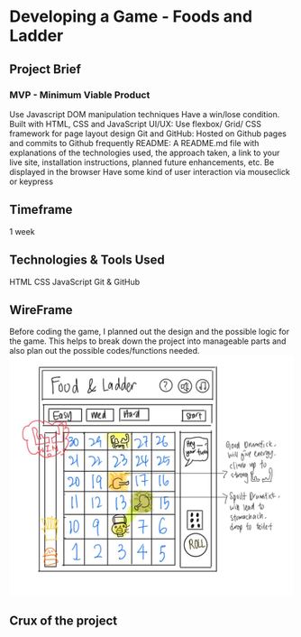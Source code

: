 # Developing a Game - Foods and Ladder

## Project Brief

### MVP - Minimum Viable Product

Use Javascript DOM manipulation techniques
Have a win/lose condition.
Built with HTML, CSS and JavaScript
UI/UX: Use flexbox/ Grid/ CSS framework for page layout design
Git and GitHub: Hosted on Github pages and commits to Github frequently
README: A README.md file with explanations of the technologies used, the approach taken, a link to your live site, installation instructions, planned future enhancements, etc.
Be displayed in the browser
Have some kind of user interaction via mouseclick or keypress

## Timeframe

1 week

## Technologies & Tools Used

HTML
CSS
JavaScript
Git & GitHub

## WireFrame

Before coding the game, I planned out the design and the possible logic for the game. This helps to break down the project into manageable parts and also plan out the possible codes/functions needed.
![img alt Food-and-ladder planning](<pictures\FoodLadder(plan).jpg>)

## Crux of the project
